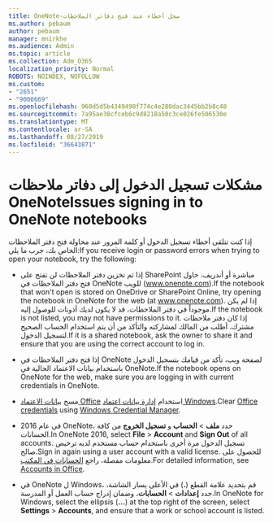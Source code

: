 ```yaml
---
title: OneNote-سجل أخطاء عند فتح دفاتر الملاحظات
ms.author: pebaum
author: pebaum
manager: mnirkhe
ms.audience: Admin
ms.topic: article
ms.collection: Adm_O365
localization_priority: Normal
ROBOTS: NOINDEX, NOFOLLOW
ms.custom:
- "2651"
- "9000669"
ms.openlocfilehash: 960d5d5b4349490f774c4e280dac3445bb2b8c48
ms.sourcegitcommit: 7a95ae38cfceb6c9d8218a50c3ce026fe506530e
ms.translationtype: MT
ms.contentlocale: ar-SA
ms.lasthandoff: 08/27/2019
ms.locfileid: "36643871"
---
```

# <a name="issues-signing-in-to-onenote-notebooks"></a><span data-ttu-id="9740a-102">مشكلات تسجيل الدخول إلى دفاتر ملاحظات OneNote</span><span class="sxs-lookup"><span data-stu-id="9740a-102">Issues signing in to OneNote notebooks</span></span>

<span data-ttu-id="9740a-103">إذا كنت تتلقى أخطاء تسجيل الدخول أو كلمة المرور عند محاولة فتح دفتر الملاحظات الخاص بك، جرب ما يلي:</span><span class="sxs-lookup"><span data-stu-id="9740a-103">If you receive login or password errors when trying to open your notebook, try the following:</span></span>

- <span data-ttu-id="9740a-104">إذا تم تخزين دفتر الملاحظات لن تفتح على SharePoint مباشرة أو أندريف، حاول فتح دفتر الملاحظات في OneNote للويب (www.onenote.com).</span><span class="sxs-lookup"><span data-stu-id="9740a-104">If the notebook that won't open is stored on OneDrive or SharePoint Online, try opening the notebook in OneNote for the web (at www.onenote.com).</span></span> <span data-ttu-id="9740a-105">إذا لم يكن موجوداً في دفتر الملاحظات، قد لا يكون لديك أذونات للوصول إليه.</span><span class="sxs-lookup"><span data-stu-id="9740a-105">If the notebook is not listed, you may not have permissions to it.</span></span> <span data-ttu-id="9740a-106">إذا كان دفتر ملاحظات مشترك، أطلب من المالك لمشاركته والتأكد من أن يتم استخدام الحساب الصحيح لتسجيل الدخول.</span><span class="sxs-lookup"><span data-stu-id="9740a-106">If it is a shared notebook, ask the owner to share it and ensure that you are using the correct account to log in.</span></span>

- <span data-ttu-id="9740a-107">إذا فتح دفتر الملاحظات في OneNote لصفحة ويب، تأكد من قيامك بتسجيل الدخول باستخدام بيانات الاعتماد الحالية في OneNote.</span><span class="sxs-lookup"><span data-stu-id="9740a-107">If the notebook opens on OneNote for the web, make sure you are logging in with current credentials in OneNote.</span></span> 

- <span data-ttu-id="9740a-108">مسح [بيانات الاعتماد Office](https://docs.microsoft.com/office/troubleshoot/error-messages/another-account-already-signed-in#step-3-clear-cached-credentials-on-the-computer) استخدام [إدارة بيانات اعتماد Windows](https://support.microsoft.com/help/4026814/windows-accessing-credential-manager).</span><span class="sxs-lookup"><span data-stu-id="9740a-108">Clear [Office credentials](https://docs.microsoft.com/office/troubleshoot/error-messages/another-account-already-signed-in#step-3-clear-cached-credentials-on-the-computer) using [Windows Credential Manager](https://support.microsoft.com/help/4026814/windows-accessing-credential-manager).</span></span>

- <span data-ttu-id="9740a-109">في عام 2016 OneNote، حدد **ملف** > **الحساب** و **تسجيل الخروج** من كافة الحسابات.</span><span class="sxs-lookup"><span data-stu-id="9740a-109">In OneNote 2016, select **File** > **Account** and **Sign Out** of all accounts.</span></span> <span data-ttu-id="9740a-110">تسجيل الدخول مرة أخرى باستخدام حساب مستخدم لديه ترخيص صالح.</span><span class="sxs-lookup"><span data-stu-id="9740a-110">Sign in again using a user account with a valid license.</span></span> <span data-ttu-id="9740a-111">للحصول على معلومات مفصلة، راجع [الحسابات في المكتب](https://support.office.com/article/accounts-in-office-628ea040-f265-49de-b986-be09c3ebf8a9).</span><span class="sxs-lookup"><span data-stu-id="9740a-111">For detailed information, see [Accounts in Office](https://support.office.com/article/accounts-in-office-628ea040-f265-49de-b986-be09c3ebf8a9).</span></span>

- <span data-ttu-id="9740a-112">في OneNote ل Windows، قم بتحديد علامة القطع (**.**) في الأعلى يسار الشاشة، حدد **إعدادات** > **الحسابات**، وضمان إدراج حساب العمل أو المدرسة.</span><span class="sxs-lookup"><span data-stu-id="9740a-112">In OneNote for Windows, select the ellipsis (**…**) at the top right of the screen, select **Settings** > **Accounts**, and ensure that a work or school account is listed.</span></span>